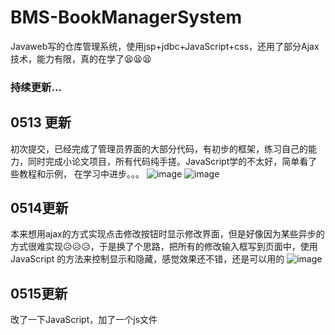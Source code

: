 # BMS-BookManagerSystem
Javaweb写的仓库管理系统，使用jsp+jdbc+JavaScript+css，还用了部分Ajax技术，能力有限，真的在学了😫😫😫
### 持续更新...
## 0513 更新
初次提交，已经完成了管理员界面的大部分代码，有初步的框架，练习自己的能力，同时完成小论文项目，所有代码纯手搓。JavaScript学的不太好，简单看了些教程和示例，
在学习中进步。。。
![image](https://github.com/Hanbq01/BMS/assets/127653499/0432f0b2-4f86-4550-b77a-1de24ed2db69)
![image](https://github.com/Hanbq01/BMS/assets/127653499/926f53f2-d0a9-4172-ba1e-92ef813e232a)
## 0514更新
本来想用ajax的方式实现点击修改按钮时显示修改界面，但是好像因为某些异步的方式很难实现😥😥😥，于是换了个思路，把所有的修改输入框写到页面中，使用JavaScript
的方法来控制显示和隐藏，感觉效果还不错，还是可以用的
![image](https://github.com/Hanbq01/BMS/assets/127653499/36b8265a-1f4f-4c33-9387-1e8619ca798b)
## 0515更新
改了一下JavaScript，加了一个js文件

